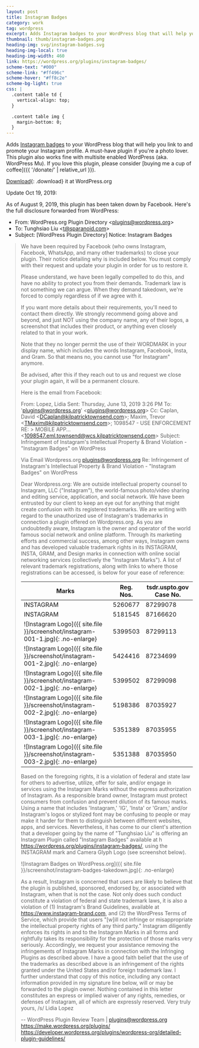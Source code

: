 ```yaml
---
layout: post
title: Instagram Badges
category: work
tag: wordpress
excerpt: Adds Instagram badges to your WordPress blog that will help you link to and promote your Instagram profile.
thumbnail: thumb/instagram-badges.png
heading-img: svg/instagram-badges.svg
heading-img-local: true
heading-img-width: 460
link: https://wordpress.org/plugins/instagram-badges/
scheme-text: "#000"
scheme-link: "#ff496c"
scheme-hover: "#ff8c2e"
scheme-bg-light: true
css: |
  .content table td {
    vertical-align: top;
  }

  .content table img {
    margin-bottom: 0;
  }
---
```


Adds [Instagram badges](https://about.instagram.com/blog/announcements/introducing-instagram-badges-for-webpage-embedding) to your WordPress blog that will help you link to and promote your Instagram profile. A must-have plugin if you're a photo lover. This plugin also works fine with multisite enabled WordPress (aka. WordPress Mu). If you love this plugin, please consider [buying me a cup of coffee]({{ '/donate/' | relative_url }}).

[Download](https://wordpress.org/extend/plugins/instagram-badges/){: .download} it at WordPress.org

Update Oct 19, 2019:

As of August 9, 2019, this plugin has been taken down by Facebook. Here's the full disclosure forwarded from WordPress:

- From: WordPress.org Plugin Directory \<plugins@wordpress.org\>
- To: Tunghsiao Liu \<t@sparanoid.com\>
- Subject: [WordPress Plugin Directory] Notice: Instagram Badges

> We have been required by Facebook (who owns Instagram, Facebook, WhatsApp, and many other trademarks) to close your plugin. Their notice detailing why is included below. You must comply with their request and update your plugin in order for us to restore it.
>
> Please understand, we have been legally compelled to do this, and have no ability to protect you from their demands. Trademark law is not something we can argue. When they demand takedown, we're forced to comply regardless of if we agree with it.
>
> If you want more details about their requirements, you'll need to contact them directly. We strongly recommend going above and beyond, and just NOT using the company name, any of their logos, a screenshot that includes their product, or anything even closely related to that in your work.
>
> Note that they no longer permit the use of their WORDMARK in your display name, which includes the words Instagram, Facebook, Insta, and Gram. So that means no, you cannot use "for Instagram" anymore.
>
> Be advised, after this if they reach out to us and request we close your plugin again, it will be a permanent closure.
>
> Here is the email from Facebook:
>
> From: Lopez, Lidia
> Sent: Thursday, June 13, 2019 3:26 PM
> To: 'plugins@wordpress.org' \<plugins@wordpress.org\>
> Cc: Caplan, David \<DCaplan@kilpatricktownsend.com\>; Maxim, Trevor \<TMaxim@kilpatricktownsend.com\>; 1098547 - USE ENFORCEMENT RE: > MOBILE APP... \<1098547.eml.townsend@wcs.kilpatricktownsend.com\>
> Subject: Infringement of Instagram's Intellectual Property & Brand Violation - "Instagram Badges" on WordPress
>
> Via Email
> Wordpress.org
> plugins@wordpress.org
> Re: Infringement of Instagram's Intellectual Property & Brand Violation - "Instagram Badges" on WordPress
>
> Dear Wordpress.org:
> We are outside intellectual property counsel to Instagram, LLC ("Instagram"), the world-famous photo/video sharing and editing service, application, and social network. We have been entrusted by our client to keep an eye out for anything that might create confusion with its registered trademarks. We are writing with regard to the unauthorized use of Instagram's trademarks in connection a plugin offered on Wordpress.org. As you are undoubtedly aware, Instagram is the owner and operator of the world famous social network and online platform. Through its marketing efforts and commercial success, among other ways, Instagram owns and has developed valuable trademark rights in its INSTAGRAM, INSTA, GRAM, and Design marks in connection with online social networking services (collectively the "Instagram Marks"). A list of relevant trademark registrations, along with links to where those registrations can be accessed, is below for your ease of reference:
>
> Marks | Reg. Nos. | tsdr.uspto.gov Case No.
> --- | --- | ---
> INSTAGRAM   | 5260677 | 87299078
> INSTAGRAM   | 5181545 | 87166620
> ![Instagram Logo]({{ site.file }}/screenshot/instagram-001-1.jpg){: .no-enlarge} | 5399503 | 87299113
> ![Instagram Logo]({{ site.file }}/screenshot/instagram-001-2.jpg){: .no-enlarge} | 5424416 | 87234699
> ![Instagram Logo]({{ site.file }}/screenshot/instagram-002-1.jpg){: .no-enlarge} | 5399502 | 87299098
> ![Instagram Logo]({{ site.file }}/screenshot/instagram-002-2.jpg){: .no-enlarge} | 5198386 | 87035927
> ![Instagram Logo]({{ site.file }}/screenshot/instagram-003-1.jpg){: .no-enlarge} | 5351389 | 87035955
> ![Instagram Logo]({{ site.file }}/screenshot/instagram-003-2.jpg){: .no-enlarge} | 5351388 | 87035950
>
> Based on the foregoing rights, it is a violation of federal and state law for others to advertise, utilize, offer for sale, and/or engage in services using the Instagram Marks without the express authorization of Instagram.
> As a responsible brand owner, Instagram must protect consumers from confusion and prevent dilution of its famous marks. Using a name that includes 'Instagram,'
> 'IG', 'Insta' or 'Gram,' and/or Instagram's logos or stylized font may be confusing to people or may make it harder for them to distinguish between different websites, apps, and services.
> Nevertheless, it has come to our client's attention that a developer going by the name of "Tunghsiao Liu" is offering an Instagram Plugin called "Instagram Badges" available at h https://wordpress.org/plugins/instagram-badges/, using the INSTAGRAM mark and Camera Glyph Logo (see screenshot below).
>
> ![Instagram Badges on WordPress.org]({{ site.file }}/screenshot/instagram-badges-takedown.jpg){: .no-enlarge}
>
> As a result, Instagram is concerned that users are likely to believe that the plugin is published, sponsored, endorsed by, or associated with Instagram, when that is not the case. Not only does such conduct constitute a violation of federal and state trademark laws, it is also a violation of (1) Instagram's Brand Guidelines, available at https://www.instagram-brand.com, and (2) the WordPress Terms of Service, which provide that users "[w]ill not infringe or misappropriate the intellectual property rights of any third party."
> Instagram diligently enforces its rights in and to the Instagram Marks in all forms and rightfully takes its responsibility for the protection of those marks very seriously. Accordingly, we request your assistance removing the infringements of Instagram Marks in connection with the Infringing Plugins as described above.
> I have a good faith belief that the use of the trademarks as described above is an infringement of the rights granted under the United States and/or foreign trademark law. I further understand that copy of this notice, including any contact information provided in my signature line below, will or may be forwarded to the plugin owner.
> Nothing contained in this letter constitutes an express or implied waiver of any rights, remedies, or defenses of Instagram, all of which are expressly reserved.
> Very truly yours,
> /s/ Lidia Lopez
>
> --
> WordPress Plugin Review Team | plugins@wordpress.org
> https://make.wordpress.org/plugins/
> https://developer.wordpress.org/plugins/wordpress-org/detailed-plugin-guidelines/
